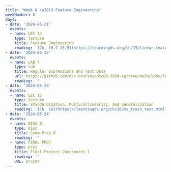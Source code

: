 ```yaml
---
title: "Week 8 \u2013 Feature Engineering"
weekNumber: 8
days:
- date: '2024-05-21'
  events:
  - name: LEC 14
    type: lecture
    title: Feature Engineering
    reading: '[Ch. 15.7-15.9](https://learningds.org/ch/15/linear_feature_eng.html)'
- date: '2024-05-22'
  events:
  - name: LAB 7
    type: lab
    title: Regular Expressions and Text Data
    url: https://github.com/dsc-courses/dsc80-2024-sp/tree/main/labs/lab07
    reading: ''
- date: '2024-05-23'
  events:
  - name: LEC 15
    type: lecture
    title: Standardization, Multicollinearity, and Generalization
    reading: '[Ch. 16](https://learningds.org/ch/16/ms_train_test.html), [17.6](https://learningds.org/ch/17/inf_pred_gen_prob.html)'
- date: '2024-05-24'
  events:
  - name: DISC 8
    type: disc
    title: Exam Prep 8
    reading: ''
  - name: FINAL PROJ
    type: proj
    title: Final Project Checkpoint 1
    reading: ''
    URL: proj04
---
```

